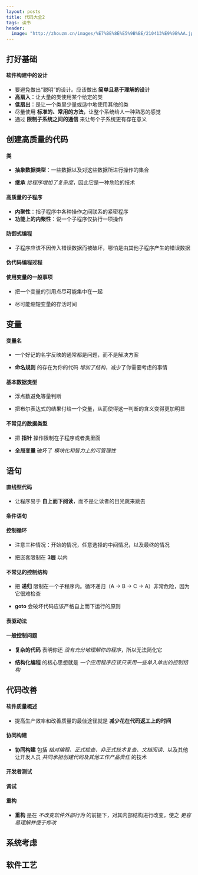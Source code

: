 ```yaml
---
layout: posts
title: 代码大全2
tags: 读书
header: 
  image: "http://zhouzm.cn/images/%E7%BE%8E%E5%9B%BE/210413%E9%9B%AA.jpg"
---
```



## 打好基础

#### 软件构建中的设计

* 要避免做出“聪明”的设计。应该做出 **简单且易于理解的设计**
* **高扇入**：让大量的类使用某个给定的类
* **低扇出**：是让一个类里少量或适中地使用其他的类
* 尽量使用 **标准的、常用的方法**，让整个系统给人一种熟悉的感觉
* 通过 **限制子系统之间的通信** 来让每个子系统更有存在意义



## 创建高质量的代码

#### 类

* **抽象数据类型**：一些数据以及对这些数据所进行操作的集合

* **继承** *给程序增加了复杂度*，因此它是一种危险的技术



#### 高质量的子程序

* **内聚性**：指子程序中各种操作之间联系的紧密程序
* **功能上的内聚性**：说一个子程序仅执行一项操作



#### 防御式编程

* 子程序应该不因传入错误数据而被破坏，哪怕是由其他子程序产生的错误数据



#### 伪代码编程过程



#### 使用变量的一般事项

* 把一个变量的引用点尽可能集中在一起

* 尽可能缩短变量的存活时间



## 变量

#### 变量名

* 一个好记的名字反映的通常都是问题，而不是解决方案

* **命名规则** 的存在为你的代码 *增加了结构*，减少了你需要考虑的事情



#### 基本数据类型

* 浮点数避免等量判断

* 把布尔表达式的结果付给一个变量，从而使得这一判断的含义变得更加明显



#### 不常见的数据类型

* 把 **指针** 操作限制在子程序或者类里面

* **全局变量** 破坏了 *模块化和智力上的可管理性*



## 语句



#### 直线型代码

* 让程序易于 **自上而下阅读**，而不是让读者的目光跳来跳去



#### 条件语句



#### 控制循环

* 注意三种情况：开始的情况，任意选择的中间情况，以及最终的情况

* 把嵌套限制在 **3层** 以内



#### 不常见的控制结构

* 把 **递归** 限制在一个子程序内。循环递归（A -> B -> C -> A）非常危险，因为它很难检查

* **goto** 会破坏代码应该严格自上而下运行的原则



#### 表驱动法



#### 一般控制问题

* **复杂的代码** 表明你还 *没有充分地理解你的程序*，所以无法简化它

* **结构化编程** 的核心思想就是 *一个应用程序应该只采用一些单入单出的控制结构*



## 代码改善

#### 软件质量概述

* 提高生产效率和改善质量的最佳途径就是 **减少花在代码返工上的时间**



#### 协同构建

* **协同构建** 包括 *结对编程、正式检查、非正式技术复查、文档阅读*、以及其他让开发人员 *共同承担创建代码及其他工作产品责任* 的技术



#### 开发者测试



#### 调试



#### 重构

* **重构** 是在 *不改变软件外部行为* 的前提下，对其内部结构进行改变，使之 *更容易理解并便于修改*



## 系统考虑



## 软件工艺

